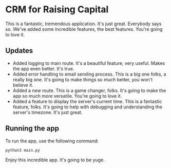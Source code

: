 # CRM for Raising Capital

This is a fantastic, tremendous application. It's just great. Everybody says so. We've added some incredible features, the best features. You're going to love it.

## Updates

- Added logging to main route. It's a beautiful feature, very useful. Makes the app even better. It's true.
- Added error handling to email sending process. This is a big one folks, a really big one. It's going to make things so much better, you won't believe it.
- Added a new route. This is a game changer, folks. It's going to make the app so much more versatile. You're going to love it.
- Added a feature to display the server's current time. This is a fantastic feature, folks. It's going to help with debugging and understanding the server's timezone. It's just great.

## Running the app

To run the app, use the following command:

```
python3 main.py
```

Enjoy this incredible app. It's going to be yuge.